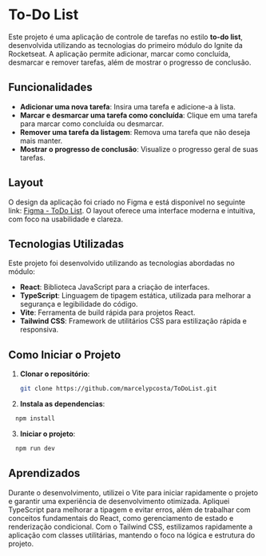 # To-Do List

Este projeto é uma aplicação de controle de tarefas no estilo **to-do list**, desenvolvida utilizando as tecnologias do primeiro módulo do Ignite da Rocketseat. A aplicação permite adicionar, marcar como concluída, desmarcar e remover tarefas, além de mostrar o progresso de conclusão.

## Funcionalidades

- **Adicionar uma nova tarefa**: Insira uma tarefa e adicione-a à lista.
- **Marcar e desmarcar uma tarefa como concluída**: Clique em uma tarefa para marcar como concluída ou desmarcar.
- **Remover uma tarefa da listagem**: Remova uma tarefa que não deseja mais manter.
- **Mostrar o progresso de conclusão**: Visualize o progresso geral de suas tarefas.

## Layout

O design da aplicação foi criado no Figma e está disponível no seguinte link: [Figma - ToDo List](https://www.figma.com/file/0n0zDN7zbzhRbaEO74Xesx/ToDo-List/duplicate). O layout oferece uma interface moderna e intuitiva, com foco na usabilidade e clareza.

## Tecnologias Utilizadas

Este projeto foi desenvolvido utilizando as tecnologias abordadas no módulo:

- **React**: Biblioteca JavaScript para a criação de interfaces.
- **TypeScript**: Linguagem de tipagem estática, utilizada para melhorar a segurança e legibilidade do código.
- **Vite**: Ferramenta de build rápida para projetos React.
- **Tailwind CSS**: Framework de utilitários CSS para estilização rápida e responsiva.

## Como Iniciar o Projeto

1. **Clonar o repositório**:

   ```bash
   git clone https://github.com/marcelypcosta/ToDoList.git
   ```

2. **Instala as dependencias**:

```bash
  npm install
```

3. **Iniciar o projeto**:

```bash
  npm run dev
```

## Aprendizados

Durante o desenvolvimento, utilizei o Vite para iniciar rapidamente o projeto e garantir uma experiência de desenvolvimento otimizada. Apliquei TypeScript para melhorar a tipagem e evitar erros, além de trabalhar com conceitos fundamentais do React, como gerenciamento de estado e renderização condicional. Com o Tailwind CSS, estilizamos rapidamente a aplicação com classes utilitárias, mantendo o foco na lógica e estrutura do projeto.

```

```
